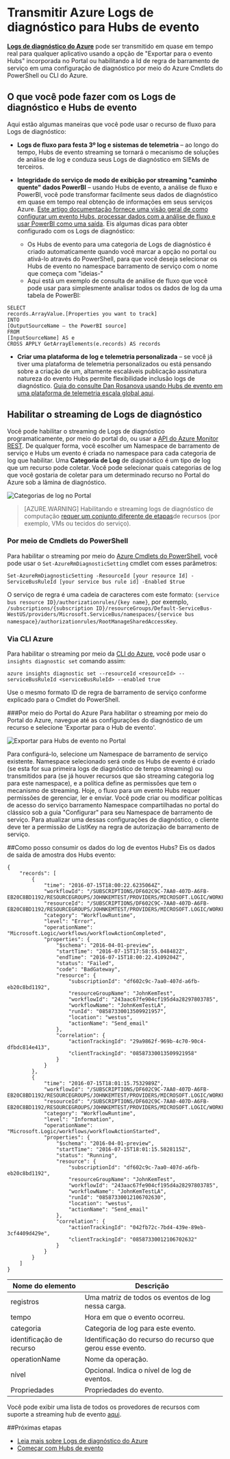 <properties
    pageTitle="Transmitir Azure Logs de diagnóstico para Hubs de evento | Microsoft Azure"
    description="Saiba como transmitir Logs de diagnóstico do Azure para Hubs de evento."
    authors="johnkemnetz"
    manager="rboucher"
    editor=""
    services="monitoring-and-diagnostics"
    documentationCenter="monitoring-and-diagnostics"/>

<tags
    ms.service="monitoring-and-diagnostics"
    ms.workload="na"
    ms.tgt_pltfrm="na"
    ms.devlang="na"
    ms.topic="article"
    ms.date="08/08/2016"
    ms.author="johnkem"/>

# <a name="stream-azure-diagnostic-logs-to-event-hubs"></a>Transmitir Azure Logs de diagnóstico para Hubs de evento

**[Logs de diagnóstico do Azure](monitoring-overview-of-diagnostic-logs.md)** pode ser transmitido em quase em tempo real para qualquer aplicativo usando a opção de "Exportar para o evento Hubs" incorporada no Portal ou habilitando a Id de regra de barramento de serviço em uma configuração de diagnóstico por meio do Azure Cmdlets do PowerShell ou CLI do Azure.

## <a name="what-you-can-do-with-diagnostics-logs-and-event-hubs"></a>O que você pode fazer com os Logs de diagnóstico e Hubs de evento
Aqui estão algumas maneiras que você pode usar o recurso de fluxo para Logs de diagnóstico:

- **Logs de fluxo para festa 3º log e sistemas de telemetria** – ao longo do tempo, Hubs de evento streaming se tornará o mecanismo de soluções de análise de log e conduza seus Logs de diagnóstico em SIEMs de terceiros.

- **Integridade do serviço de modo de exibição por streaming "caminho quente" dados PowerBI** – usando Hubs de evento, a análise de fluxo e PowerBI, você pode transformar facilmente seus dados de diagnóstico em quase em tempo real obtenção de informações em seus serviços Azure. [Este artigo documentação fornece uma visão geral de como configurar um evento Hubs, processar dados com a análise de fluxo e usar PowerBI como uma saída](../stream-analytics/stream-analytics-power-bi-dashboard.md). Eis algumas dicas para obter configurado com os Logs de diagnóstico:
    - Os Hubs de evento para uma categoria de Logs de diagnóstico é criado automaticamente quando você marcar a opção no portal ou ativá-lo através do PowerShell, para que você deseja selecionar os Hubs de evento no namespace barramento de serviço com o nome que começa com "ideias-"
    - Aqui está um exemplo de consulta de análise de fluxo que você pode usar para simplesmente analisar todos os dados de log da uma tabela de PowerBI:

```
SELECT
records.ArrayValue.[Properties you want to track]
INTO
[OutputSourceName – the PowerBI source]
FROM
[InputSourceName] AS e
CROSS APPLY GetArrayElements(e.records) AS records
```

- **Criar uma plataforma de log e telemetria personalizada** – se você já tiver uma plataforma de telemetria personalizados ou está pensando sobre a criação de um, altamente escaláveis publicação assinatura natureza do evento Hubs permite flexibilidade inclusão logs de diagnóstico. [Guia do consulte Dan Rosanova usando Hubs de evento em uma plataforma de telemetria escala global aqui](https://azure.microsoft.com/documentation/videos/build-2015-designing-and-sizing-a-global-scale-telemetry-platform-on-azure-event-Hubs/).

## <a name="enable-streaming-of-diagnostic-logs"></a>Habilitar o streaming de Logs de diagnóstico
Você pode habilitar o streaming de Logs de diagnóstico programaticamente, por meio do portal do, ou usar a [API do Azure Monitor REST](https://msdn.microsoft.com/library/azure/dn931943.aspx). De qualquer forma, você escolher um Namespace de barramento de serviço e Hubs um evento é criada no namespace para cada categoria de log que habilitar. Uma **Categoria de Log** de diagnóstico é um tipo de log que um recurso pode coletar. Você pode selecionar quais categorias de log que você gostaria de coletar para um determinado recurso no Portal do Azure sob a lâmina de diagnóstico.

![Categorias de log no Portal](./media/monitoring-stream-diagnostic-logs-to-event-hubs/log-categories.png)

> [AZURE.WARNING] Habilitando e streaming logs de diagnóstico de computação [requer um conjunto diferente de etapas](../event-hubs/event-hubs-streaming-azure-diags-data.md)de recursos (por exemplo, VMs ou tecidos do serviço).

### <a name="via-powershell-cmdlets"></a>Por meio de Cmdlets do PowerShell
Para habilitar o streaming por meio do [Azure Cmdlets do PowerShell](insights-powershell-samples.md), você pode usar o `Set-AzureRmDiagnosticSetting` cmdlet com esses parâmetros:

```
Set-AzureRmDiagnosticSetting -ResourceId [your resource Id] -ServiceBusRuleId [your service bus rule id] -Enabled $true
```

O serviço de regra é uma cadeia de caracteres com este formato: `{service bus resource ID}/authorizationrules/{key name}`, por exemplo, `/subscriptions/{subscription ID}/resourceGroups/Default-ServiceBus-WestUS/providers/Microsoft.ServiceBus/namespaces/{service bus namespace}/authorizationrules/RootManageSharedAccessKey`.


### <a name="via-azure-cli"></a>Via CLI Azure
Para habilitar o streaming por meio da [CLI do Azure](insights-cli-samples.md), você pode usar o `insights diagnostic set` comando assim:

```
azure insights diagnostic set --resourceId <resourceId> --serviceBusRuleId <serviceBusRuleId> --enabled true
```

Use o mesmo formato ID de regra de barramento de serviço conforme explicado para o Cmdlet do PowerShell.

###<a name="via-azure-portal"></a>Por meio do Portal do Azure
Para habilitar o streaming por meio do Portal do Azure, navegue até as configurações do diagnóstico de um recurso e selecione 'Exportar para o Hub de evento'.

![Exportar para Hubs de evento no Portal](./media/monitoring-stream-diagnostic-logs-to-event-hubs/portal-export.png)

Para configurá-lo, selecione um Namespace de barramento de serviço existente. Namespace selecionado será onde os Hubs de evento é criado (se esta for sua primeira logs de diagnóstico de tempo streaming) ou transmitidos para (se já houver recursos que são streaming categoria log para este namespace), e a política define as permissões que tem o mecanismo de streaming. Hoje, o fluxo para um evento Hubs requer permissões de gerenciar, ler e enviar. Você pode criar ou modificar políticas de acesso do serviço barramento Namespace compartilhadas no portal do clássico sob a guia "Configurar" para seu Namespace de barramento de serviço. Para atualizar uma dessas configurações de diagnóstico, o cliente deve ter a permissão de ListKey na regra de autorização de barramento de serviço.

##<a name="how-do-i-consume-the-log-data-from-event-hubs"></a>Como posso consumir os dados do log de eventos Hubs?
Eis os dados de saída de amostra dos Hubs evento:

```
{
    "records": [
        {
            "time": "2016-07-15T18:00:22.6235064Z",
            "workflowId": "/SUBSCRIPTIONS/DF602C9C-7AA0-407D-A6FB-EB20C8BD1192/RESOURCEGROUPS/JOHNKEMTEST/PROVIDERS/MICROSOFT.LOGIC/WORKFLOWS/JOHNKEMTESTLA",
            "resourceId": "/SUBSCRIPTIONS/DF602C9C-7AA0-407D-A6FB-EB20C8BD1192/RESOURCEGROUPS/JOHNKEMTEST/PROVIDERS/MICROSOFT.LOGIC/WORKFLOWS/JOHNKEMTESTLA/RUNS/08587330013509921957/ACTIONS/SEND_EMAIL",
            "category": "WorkflowRuntime",
            "level": "Error",
            "operationName": "Microsoft.Logic/workflows/workflowActionCompleted",
            "properties": {
                "$schema": "2016-04-01-preview",
                "startTime": "2016-07-15T17:58:55.048482Z",
                "endTime": "2016-07-15T18:00:22.4109204Z",
                "status": "Failed",
                "code": "BadGateway",
                "resource": {
                    "subscriptionId": "df602c9c-7aa0-407d-a6fb-eb20c8bd1192",
                    "resourceGroupName": "JohnKemTest",
                    "workflowId": "243aac67fe904cf195d4a28297803785",
                    "workflowName": "JohnKemTestLA",
                    "runId": "08587330013509921957",
                    "location": "westus",
                    "actionName": "Send_email"
                },
                "correlation": {
                    "actionTrackingId": "29a9862f-969b-4c70-90c4-dfbdc814e413",
                    "clientTrackingId": "08587330013509921958"
                }
            }
        },
        {
            "time": "2016-07-15T18:01:15.7532989Z",
            "workflowId": "/SUBSCRIPTIONS/DF602C9C-7AA0-407D-A6FB-EB20C8BD1192/RESOURCEGROUPS/JOHNKEMTEST/PROVIDERS/MICROSOFT.LOGIC/WORKFLOWS/JOHNKEMTESTLA",
            "resourceId": "/SUBSCRIPTIONS/DF602C9C-7AA0-407D-A6FB-EB20C8BD1192/RESOURCEGROUPS/JOHNKEMTEST/PROVIDERS/MICROSOFT.LOGIC/WORKFLOWS/JOHNKEMTESTLA/RUNS/08587330012106702630/ACTIONS/SEND_EMAIL",
            "category": "WorkflowRuntime",
            "level": "Information",
            "operationName": "Microsoft.Logic/workflows/workflowActionStarted",
            "properties": {
                "$schema": "2016-04-01-preview",
                "startTime": "2016-07-15T18:01:15.5828115Z",
                "status": "Running",
                "resource": {
                    "subscriptionId": "df602c9c-7aa0-407d-a6fb-eb20c8bd1192",
                    "resourceGroupName": "JohnKemTest",
                    "workflowId": "243aac67fe904cf195d4a28297803785",
                    "workflowName": "JohnKemTestLA",
                    "runId": "08587330012106702630",
                    "location": "westus",
                    "actionName": "Send_email"
                },
                "correlation": {
                    "actionTrackingId": "042fb72c-7bd4-439e-89eb-3cf4409d429e",
                    "clientTrackingId": "08587330012106702632"
                }
            }
        }
    ]
}
```

| Nome do elemento | Descrição                                            |
|--------------|--------------------------------------------------------|
|registros       | Uma matriz de todos os eventos de log nessa carga.            |
|tempo          | Hora em que o evento ocorreu.                      |
|categoria      | Categoria de log para este evento.                           |
|identificação de recurso    | Identificação do recurso do recurso que gerou esse evento. |
|operationName | Nome da operação.                                 |
|nível         | Opcional. Indica o nível de log de eventos.               |
|Propriedades    | Propriedades do evento.                               |


Você pode exibir uma lista de todos os provedores de recursos com suporte a streaming hub de evento [aqui](monitoring-overview-of-diagnostic-logs.md).

##<a name="next-steps"></a>Próximas etapas
- [Leia mais sobre Logs de diagnóstico do Azure](monitoring-overview-of-diagnostic-logs.md)
- [Começar com Hubs de evento](../event-hubs/event-hubs-csharp-ephcs-getstarted.md)
